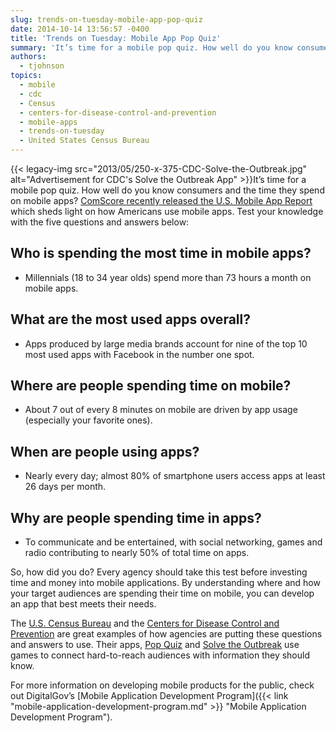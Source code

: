 ```yaml
---
slug: trends-on-tuesday-mobile-app-pop-quiz
date: 2014-10-14 13:56:57 -0400
title: 'Trends on Tuesday: Mobile App Pop Quiz'
summary: 'It’s time for a mobile pop quiz. How well do you know consumers and the time they spend on mobile apps? ComScore recently released the U.S. Mobile App Report which sheds light on how Americans use mobile apps. Test your knowledge with the five questions'
authors:
  - tjohnson
topics:
  - mobile
  - cdc
  - Census
  - centers-for-disease-control-and-prevention
  - mobile-apps
  - trends-on-tuesday
  - United States Census Bureau
---
```


{{< legacy-img src="2013/05/250-x-375-CDC-Solve-the-Outbreak.jpg" alt="Advertisement for CDC's Solve the Outbreak App" >}}It’s time for a mobile pop quiz. How well do you know consumers and the time they spend on mobile apps? [ComScore recently released the U.S. Mobile App Report](http://www.comscore.com/Insights/Blog/5-Questions-and-Answers-Shedding-Light-on-How-Americans-Use-Mobile-Apps) which sheds light on how Americans use mobile apps. Test your knowledge with the five questions and answers below:

## Who is spending the most time in mobile apps?

  * Millennials (18 to 34 year olds) spend more than 73 hours a month on mobile apps.

## What are the most used apps overall?

  * Apps produced by large media brands account for nine of the top 10 most used apps with Facebook in the number one spot.

## Where are people spending time on mobile?

  * About 7 out of every 8 minutes on mobile are driven by app usage (especially your favorite ones).

## When are people using apps?

  * Nearly every day; almost 80% of smartphone users access apps at least 26 days per month.

## Why are people spending time in apps?

  * To communicate and be entertained, with social networking, games and radio contributing to nearly 50% of total time on apps.

So, how did you do? Every agency should take this test before investing time and money into mobile applications. By understanding where and how your target audiences are spending their time on mobile, you can develop an app that best meets their needs.

The [U.S. Census Bureau](http://www.census.gov/) and the [Centers for Disease Control and Prevention](http://www.cdc.gov/) are great examples of how agencies are putting these questions and answers to use. Their apps, [Pop Quiz](http://www.census.gov/mobile/censuspopquiz/) and [Solve the Outbreak](http://www.cdc.gov/mobile/applications/sto/) use games to connect hard-to-reach audiences with information they should know.

For more information on developing mobile products for the public, check out DigitalGov’s [Mobile Application Development Program]({{< link "mobile-application-development-program.md" >}} "Mobile Application Development Program").